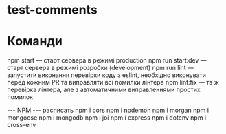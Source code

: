# test-comments

# Команди

npm start — старт сервера в режимі production
npm run start:dev — старт сервера в режимі розробки (development)
npm run lint — запустити виконання перевірки коду з eslint, необхідно виконувати перед кожним PR та виправляти всі помилки лінтера
npm lint:fix — та ж перевірка лінтера, але з автоматичними виправленнями простих помилок

--- NPM --- расписать
npm i cors
npm i nodemon
npm i morgan
npm i mongoose
npm i mongodb
npm i joi
npm i express
npm i dotenv
npm i cross-env
